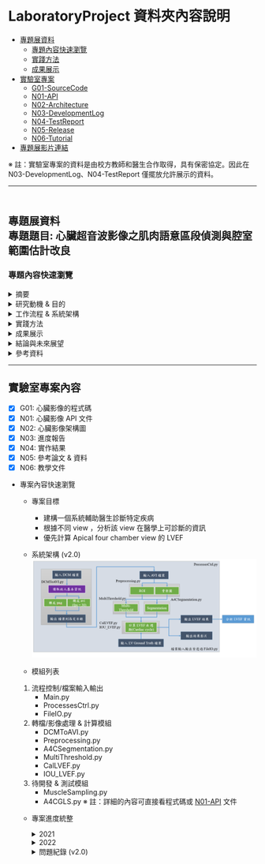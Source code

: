 # LaboratoryProject 資料夾內容說明

- [專題展資料](#independent_study)
  - [專題內容快速瀏覽](#study_browser)
  - [實踐方法](#implement)
  - [成果展示](#result_present)
- [實驗室專案](#lab_project)
  - [G01-SourceCode](https://github.com/Sapphire0912/LaboratoryProject/tree/main/G01-SourceCode#source_code)
  - [N01-API](https://github.com/Sapphire0912/LaboratoryProject/tree/main/N01-API#api)
  - [N02-Architecture](https://github.com/Sapphire0912/LaboratoryProject/tree/main/N02-Architecture#architecture)
  - [N03-DevelopmentLog](https://github.com/Sapphire0912/LaboratoryProject/tree/main/N03-DevelopmentLog#develop_log)
  - [N04-TestReport](https://github.com/Sapphire0912/LaboratoryProject/tree/main/N04-TestReport#test_report)
  - [N05-Release](https://github.com/Sapphire0912/LaboratoryProject/tree/main/N05-Release#release)
  - [N06-Tutorial](https://github.com/Sapphire0912/LaboratoryProject/tree/main/N06-Tutorial#tutorial)
- [專題展影片連結](https://www.youtube.com/watch?v=iteGkPYy1z4)

※ 註：實驗室專案的資料是由校方教師和醫生合作取得，具有保密協定。因此在 N03-DevelopmentLog、N04-TestReport 僅擺放允許展示的資料。

---

<h2 id="independent_study"><br>專題展資料<br/>專題題目: 心臟超音波影像之肌肉語意區段偵測與腔室範圍估計改良</h2> 
<h3 id="study_browser"> 專題內容快速瀏覽 </h3>
<details>
   <summary> 摘要 </summary>
   
&emsp;&emsp;根據世界衛生組織統計，心血管疾病是全球的第一大死因，估計每年奪去 1790 萬人的生命。近年來，超音波的技術有了極大的進步，可以對心臟結構和功能進行評估。心臟超音波的發展可以詳細的顯示人體在正常生理狀態和病理狀態的心臟結構、測量和功能的系列檢查，透過此項技術提高了診斷的準確性。基於與醫生合作的經驗，我們創建了這個醫療項目，使用超音波影像來描繪心肌、瓣膜、腔室，建立一個分析心臟結構測量的系統。這些計算方法，我們 _**基於規則的系統 (rule-based system)**_ 對心臟每個部分進行分類並儲存測量值以供將來機器學習訓練。該系統用於支持連續患者的跟蹤、分析心臟超音波影像，診斷特定疾病降低誤判率，幫助醫生以做出最佳診斷，提高醫療品質。 _**通過與醫生討論，我們列出了疾病及其症狀，開發了一個系統來分析心臟的量測值，以檢測不同類型的疾病**_。
</details>

<details>
   <summary> 研究動機 & 目的 </summary>

&emsp;&emsp;由於心血管疾病一直位於全球十大死因的榜首，直到心臟超音波技術的發展針對心臟結構的評估及測量，使得提高了醫生診斷的準確性。為了診斷特定疾病及降低誤判率，幫助醫生做出最佳診斷，我們採取影像處理的技術對心臟超音波影像進行分析，在不同角度的心臟超音波影像，針對該影像的心臟結構定義腔室及肌肉的位置和範圍。透過與醫生討論，我們開發了一個系統來分析心臟的量測值，除了檢測不同類型的疾病外，同時輔助醫生診斷的一個工具。<br/>
&emsp;&emsp;現今許多計算機視覺的演算法，已被用在自動駕駛系統和臉部識別上。為了達到理想的結果，這些演算法在計算時都需要大量的數據樣本，然而
_**我們採用基於規則的系統，針對心臟的每個部份進行分類，再給予機器學習模型訓練，即使沒有大量的數據也可以達到理想的成果**_。

- 以下條列式敘述研究目的：

1.  為了診斷特定疾病及降低誤判率，達到輔助醫生做出最佳診斷。
2.  不同角度的超音波影像，針對影像的心臟結構定義腔室及肌肉的位置和範圍。
3.  透過與醫生討論，此系統的目標是計算 Apical four chamber view 的 LVEF。
4.  左心室的定義和範圍及二尖瓣位置是首要條件。
</details>

<details>
   <summary> 工作流程 & 系統架構 </summary>

&emsp;&emsp;主要流程分別分為醫院、醫生和系統。關於此系統，我們使用計算機視覺的演算法對心臟結構進行分類並分析測量結果。與其他系統的不同之處在於，我們並沒有使用來自其他資料庫的樣本，而是從醫生獲取患者的心臟超音波影像，真實患者的超音波影像並不像其他資料庫的樣本清晰，我們希望此系統能夠為患者帶來更低的成本，使得可以負擔起個人數據採集和跟蹤系統。

<div align=center>
   
   ![圖(一)工作流程圖](https://github.com/Sapphire0912/LaboratoryProject/blob/main/%E5%B0%88%E9%A1%8C%E5%B1%95%E8%B3%87%E6%96%99/image/%E5%B7%A5%E4%BD%9C%E6%B5%81%E7%A8%8B%E5%9C%96.jpg)
   <center>圖 (一) 工作流程圖</center><br><br/>
   
<div align=center>
   
   ![圖(二)系統架構圖](https://github.com/Sapphire0912/LaboratoryProject/blob/main/%E5%B0%88%E9%A1%8C%E5%B1%95%E8%B3%87%E6%96%99/image/%E7%B3%BB%E7%B5%B1%E6%9E%B6%E6%A7%8B%E5%9C%96.JPG)
   <center>圖 (二) 系統架構圖</center>
   
</details>

<details>
   <summary id="implement"> 實踐方法 </summary>

**※ 註：每個超音波原始圖像的大小為 800 \* 600 pixel**

- 心臟超音波影像敘述  
  &emsp;&emsp;心臟超音波已是醫生常用來檢查心臟相關疾病的工具，利用超音波探測物體的距離及大小。在診斷期間，將超音波的探頭放置在患者胸部上方並發射音波，接觸到心臟再反射由探頭接收，進而描繪心臟的影像。心臟超音波通常與都卜勒超音波和彩色都卜勒結合，以評估通過心臟瓣膜的血流。經過不同角度的超音波檢查，可以提供血管及各部分構造更詳細的資訊，可以檢視心臟的大小、收縮情形，進而評估心臟功能是否正常。不同角度的超音波又稱為 View，每個 View 會根據超音波探頭的位置和穿過心臟斷層平面的方向來定義名稱。我們常用的有五種 view，分別是 parasternal long axis、parasternal short axis、apical four chamber、apical two chamber 和 apical long axis。<br><br/>

- 影像預處理  
&emsp;&emsp;為了可以將影像處理的目標更接近於我們感興趣的區域(即超音波影像區域)。如圖(三)，在一般的超音波影像會有診斷資料、使用哪種模式測量等文字。我們找到超音波影像區域的邊緣後，利用遮罩的方式抓出每幀圖像實質為超音波影像區域的位置，如圖(四)。<br/>
<div align=center>

![圖(三)心臟超音波影像](https://github.com/Sapphire0912/LaboratoryProject/blob/main/%E5%B0%88%E9%A1%8C%E5%B1%95%E8%B3%87%E6%96%99/image/%E5%BF%83%E8%87%9F%E8%B6%85%E9%9F%B3%E6%B3%A2%E5%BD%B1%E5%83%8F.jpg)

   <center>圖(三)心臟超音波影像</center><br><br/>
</div>

<div align=center>
   
   ![圖(四) ROI 範圍](https://github.com/Sapphire0912/LaboratoryProject/blob/main/%E5%B0%88%E9%A1%8C%E5%B1%95%E8%B3%87%E6%96%99/image/ROI%20%E7%AF%84%E5%9C%8D.jpg)
   <center>圖(四) ROI 範圍</center>
</div>

- 骨架化(圖像細化)  
&emsp;&emsp;為了找到心臟的肌肉區域範圍，該演算法透過迭代掃描圖像，在每次迭代中刪除圖像中的像素，直到圖像停止變化，以便將肌肉的像素寬度減少到 1。我們對影像的每幀進行骨架化，最後將每幀的結果疊加，如圖(五)，取得整體影像中最有可能為心臟肌肉的區域。利用此種方法，限制心臟的邊界。在做骨架化(圖像細化)之前，我們除了找到 ROI 範圍外還對影像做了濾波、形態學、二值化的處理，目的是為了避免原始超音波影像模糊導致不容易抓出心臟的肌肉區域。
<div align=center>

![圖(五) 骨架圖](https://github.com/Sapphire0912/LaboratoryProject/blob/main/%E5%B0%88%E9%A1%8C%E5%B1%95%E8%B3%87%E6%96%99/image/%E9%AA%A8%E6%9E%B6%E5%8C%96%E5%9C%96.jpg)

   <center>圖(五) 骨架圖</center>
</div>

- 動態閾值  
&emsp;&emsp;由於真實患者超音波影像的數據樣本並非像其他數據庫的樣本清晰。在參考資料[2]的做法，使用 Gray Level Symmetric Axis Transform 偵測腔室的區域，接著利用 SVM 及 Constellation 對腔室做語意分析。我們則採用動態閾值方法及 distance transform 來偵測腔室區域，首先在心臟範圍及 ROI 的區域內，收集每一幀中每個像素的灰階值並且繪製成直方圖，觀察每幀的灰階值分布，如圖(六)、圖(七)。根據每一幀採用不同閾值及參數，以達到區分腔室及肌肉區域。
<div align=center>

![圖(六) 灰階直方圖](https://github.com/Sapphire0912/LaboratoryProject/blob/main/%E5%B0%88%E9%A1%8C%E5%B1%95%E8%B3%87%E6%96%99/image/%E7%81%B0%E9%9A%8E%E7%9B%B4%E6%96%B9%E5%9C%96.jpg)

   <center>圖(六) 灰階直方圖</center><br><br/>
</div>

<div align=center>
   
   ![圖(七) 不同幀灰階直方圖](https://github.com/Sapphire0912/LaboratoryProject/blob/main/%E5%B0%88%E9%A1%8C%E5%B1%95%E8%B3%87%E6%96%99/image/%E4%B8%8D%E5%90%8C%E5%B9%80%E7%9A%84%E7%81%B0%E9%9A%8E%E7%9B%B4%E6%96%B9%E5%9C%96.jpg)
   <center>圖(七) 不同幀灰階直方圖</center>
</div>

※ 註：詳細的演算法計算在 [N06-Tutorial Multi-Threshold 教學文件][src]

[src]: https://github.com/Sapphire0912/LaboratoryProject/blob/main/N06-Tutorial/Multi-Threshold%20%E6%95%99%E5%AD%B8%E6%96%87%E4%BB%B6.pptx

- 圖像分割  
&emsp;&emsp;根據 Apical four chamber view，我們使用了動態閾值得到了初步腔室的範圍後，為了定義每幀的每個腔室及瓣膜位置，採取了統計的方法。由於在瓣膜打開的時間，瓣膜位置在影像上較模糊，不容易區分心房和心室的範圍，因此我們先統計整個影像的腔室位置，接著再利用機器學習模型訓練，得到每個腔室具體的位置，如圖(八)。
<div align=center>

![圖(八) 腔室語意分析](https://github.com/Sapphire0912/LaboratoryProject/blob/main/%E5%B0%88%E9%A1%8C%E5%B1%95%E8%B3%87%E6%96%99/image/%E8%85%94%E5%AE%A4%E8%AA%9E%E6%84%8F%E5%88%86%E6%9E%90.jpg)

   <center>圖(八) 腔室語意分析</center><br><br/>
</div>

- 定義瓣膜位置  
&emsp;&emsp;利用骨架圖以及腔室語意分析的結果，定義二尖瓣位置。我們採用基於規則的做法，初步定義二尖瓣支點的位置，如圖(九)，限制了左心室(Left Ventricle)的範圍，以供計算左心室射血分數(Left Ventricular Ejection Fraction)以及定義左心室肌肉區段的語意分析使用。
<div align=center>

![圖(九) 定義二尖瓣支點](https://github.com/Sapphire0912/LaboratoryProject/blob/main/%E5%B0%88%E9%A1%8C%E5%B1%95%E8%B3%87%E6%96%99/image/%E5%AE%9A%E7%BE%A9%E4%BA%8C%E5%B0%96%E7%93%A3%E6%94%AF%E9%BB%9E.jpg)

   <center>圖(九) 定義二尖瓣支點</center><br><br/>
</div>

- 左心室肌肉區段語意分析  
&emsp;&emsp;根據 Apical four chamber view 的心臟結構以及醫學對於左心室上肌肉區段的定義如圖(十)，主要有六個區段 basal septal、septal、apical septal、apical lateral、lateral 和 basal lateral。我們利用二尖瓣位置和動態閾值方法，將超音波影像中左心室肌肉區域和醫學定義的位置做匹配，接著將每個區段重新取樣，得到結果如圖(十一)。
<div align=center>

![圖(十) A4C 模型圖](https://github.com/Sapphire0912/LaboratoryProject/blob/main/%E5%B0%88%E9%A1%8C%E5%B1%95%E8%B3%87%E6%96%99/image/Apical%20Four%20Chamber%20%E6%A8%A1%E5%9E%8B%E5%9C%96.jpg)

   <center>圖(十) Apical Four Chamber 模型圖</center><br><br/>
</div>

綠點為 apical septal、藍點為 septal、紅點為 basal septal、天空藍點為 apical lateral、黃點為 lateral、粉色點為 basal lateral。

<div align=center>
  
   ![圖(十一) 左心室肌肉區段語意分析圖](https://github.com/Sapphire0912/LaboratoryProject/blob/main/%E5%B0%88%E9%A1%8C%E5%B1%95%E8%B3%87%E6%96%99/image/%E5%B7%A6%E5%BF%83%E5%AE%A4%E8%82%8C%E8%82%89%E5%8D%80%E6%AE%B5%E8%AA%9E%E6%84%8F%E5%88%86%E6%9E%90%E5%9C%96.jpg)
   <center>圖(十一) 左心室肌肉區段語意分析圖</center>
</div>

</details>

<details>
   <summary id="result_present"> 成果展示 </summary>
   ※ 註：在這裡直接展示結果影片
<div align=center>
   
   ![segment_case_00004042](https://github.com/Sapphire0912/LaboratoryProject/blob/main/%E5%B0%88%E9%A1%8C%E5%B1%95%E8%B3%87%E6%96%99/image/Segment/00004042_110428_0999.gif)
   <center>Case 1 圖像分割(腔室語意分析)</center><br><br/>

![valve_case_00004042](https://github.com/Sapphire0912/LaboratoryProject/blob/main/%E5%B0%88%E9%A1%8C%E5%B1%95%E8%B3%87%E6%96%99/image/Segment/Valve_00004042_110428_0999.gif)

   <center>Case 1 定義二尖瓣支點</center><br><br/>

![segment_case_001125171](https://github.com/Sapphire0912/LaboratoryProject/blob/main/%E5%B0%88%E9%A1%8C%E5%B1%95%E8%B3%87%E6%96%99/image/Segment/01125171_090942_0090.gif)

   <center>Case 2 圖像分割(腔室語意分析)</center><br><br/>

![valve_case_001125171](https://github.com/Sapphire0912/LaboratoryProject/blob/main/%E5%B0%88%E9%A1%8C%E5%B1%95%E8%B3%87%E6%96%99/image/Segment/Valve_01125171_090942_0090.gif)

   <center>Case 2 定義二尖瓣支點</center><br><br/>

![muscle_semantic](https://github.com/Sapphire0912/LaboratoryProject/blob/main/%E5%B0%88%E9%A1%8C%E5%B1%95%E8%B3%87%E6%96%99/image/Muscle%20Sematic/00004042_110428_0999.gif)

   <center>Case 1 左心室肌肉語意分析</center><br><br/>
   
</div>
</details>

<details>
   <summary> 結論與未來展望 </summary>

- 結論  
  &emsp;&emsp;我們正在構建一個全自動且可擴展的心臟超音波影像分析系統，其中包含圖像分割、辨識 view 和結構測量，分析包括心房、心室和心肌在內的心臟部分，以及彩色都卜勒診斷血液是否逆流。列出這些心臟結構的量測值，輔助醫生收集所有的症狀，例如：二尖瓣閉鎖不全、三尖瓣閉鎖不全、主動脈閉鎖不全、左心室舒張期受損(心臟衰竭)等。<br><br/>
- 未來展望  
&emsp;&emsp;目前我們最優先的目標是計算左心室射血分數來評估心臟功能是否正常。由於醫生在評估心臟功能時，不會只看患者的其中一個 View 就直接做診斷，還會採取 apical long axis、apical two chamber。為了更接近醫生診斷的結果，因此接下來會分析上述 View。近年來，醫學有較新的診斷左心室功能的技術，global longitudinal strain，此項技術在超音波影像上，除了需要做肌肉區段的語意分析外，也需要計算心臟在收縮及舒張時的收縮率，未來會朝著該方向繼續發展。
</details>

<details>
   <summary> 參考資料 </summary>
   
   [1]	https://www.ahajournals.org/doi/epub/10.1161/CIRCULATIONAHA.118.034338  
   [2]	S. Ebadollahi; Shih-Fu Chang; H. Wu (2004, July). Automatic View Recognition in Echocardiogram Videos using Parts-Based Representation. Proceedings of the 2004 IEEE Computer Society Conference on Computer Vision and Pattern Recognition, 2004. CVPR 2004, Washington, DC, USA.  
   [3]	https://dicom.innolitics.com/ciods/us-image  
</details>

---

<h2 id="lab_project">實驗室專案內容</h2>

- [x] G01: 心臟影像的程式碼
- [x] N01: 心臟影像 API 文件
- [x] N02: 心臟影像架構圖
- [x] N03: 進度報告
- [x] N04: 實作結果
- [x] N05: 參考論文 & 資料
- [x] N06: 教學文件

* 專案內容快速瀏覽

  - 專案目標

    - 建構一個系統輔助醫生診斷特定疾病
    - 根據不同 view ，分析該 view 在醫學上可診斷的資訊
    - 優先計算 Apical four chamber view 的 LVEF

  - 系統架構 (v2.0)
    ![系統架構圖](https://github.com/Sapphire0912/LaboratoryProject/blob/main/N02-Architecture/%E7%B3%BB%E7%B5%B1%E6%9E%B6%E6%A7%8B.PNG)
  - 模組列表

  1. 流程控制/檔案輸入輸出
     - Main.py
     - ProcessesCtrl.py
     - FileIO.py
  2. 轉檔/影像處理 & 計算模組
     - DCMToAVI.py
     - Preprocessing.py
     - A4CSegmentation.py
     - MultiThreshold.py
     - CalLVEF.py
     - IOU_LVEF.py
  3. 待開發 & 測試模組
     - MuscleSampling.py
     - A4CGLS.py
     ※ 註：詳細的內容可直接看程式碼或 [N01-API](https://github.com/Sapphire0912/LaboratoryProject/tree/main/N01-API#api) 文件

  - 專案進度統整
    <details>
       <summary>2021</summary>
       
       * 2021.05  
          <p><b>－</b>完成 dicom 檔轉成 .avi 和 .png 程式</p>   
          <p><b>－</b>設計分類 9 種不同 view 的分類器</p>
       * 2021.06
         <p><b>－</b>完成分類 9 種不同 view 的分類器</p>
         <p><b>－</b>優化分類器程式的執行時間</p>
       * 2021.07
          <p><b>－</b>優化骨架化程式執行時間</p>
          <p><b>－</b>處理含有 Doppler 效應的資料集</p>
          <p><b>－</b>還原有 Doppler 效應的影像</p>
       * 2021.08
         <p><b>－</b>利用 Matching 演算法處理 Parasternal Long Axis view</p>
         <p><b>－</b>完成抓取影像 ROI 區域程式</p>
       * 2021.09
         <p><b>－</b>修正 Doppler 演算法、視覺化結果</p>
         <p><b>－</b>開發 Parasternal Long Axis M-Mode 演算法</p>
       * 2021.11
         <p><b>－</b>完成 DCMToAVI.py 模組</p>
         <p><b>－</b>處理心臟週期</p>
         <p><b>－</b>設計 Multi Threshold 演算法</p>
         <p><b>－</b>設計 Apical Four Chamber view 抓取二尖瓣位置的演算法</p>
       * 2021.12
         <p><b>－</b>優化 Multi Threshold 演算法(部分以C語言實現)</p>
         <p><b>－</b>調整 Multi Threshold 中 histogram 的計算方式</p>
         <p><b>－</b>完成 MultiThreshold.py 模組</p>
         <p><b>－</b>修正 Apical Four Chamber view 抓取二尖瓣位置中的K-means 的分群問題</p>
         <p><b>－</b>調整 Apical Four Chamber view 預測腔室位置的演算法</p>
         <p><b>－</b>調整 Apical Four Chamber view 抓取二尖瓣瓣膜的演算法</p>
         <p><b>－</b>整合 ROI 區域程式、骨架化程式為 Preprocessing.py 模組</p>
         <p><b>－</b>新增基本輸入輸出模組 FileIO.py、控制流程及參數的ProcessesCtrl.py 模組</p>
         <p><b>－</b>完成系統架構 (v1.0)</p>
    </details>
     <details>
       <summary>2022</summary>

    - 2022.01
      <p><b>－</b>設計 Apical Four Chamber view 肌肉區域的演算法</p>
      <p><b>－</b>調整 Multi Threshold 中的參數設定</p>
    - 2022.02
      <p><b>－</b>利用 BFS 和 Connected component labeling 實現 Apical Four Chamber view 肌肉區域的演算法</p>
      <p><b>－</b>基於 Apical Four Chamber view 的 K-means 結果、標準模型的關係，實現定義肌肉特徵點</p>
    - 2022.03
      <p><b>－</b>完成 MuscleSampling.py 模組</p>
      <p><b>－</b>新增可調整 Multi Threshold 階數的參數</p>
    - 2022.04
      <p><b>－</b>整理系統架構(v1.1)、進行單元測試</p>
      <p><b>－</b>開發 Global Longitudinal Strain 演算法</p>
      <p><b>－</b>利用 E/A Ratio 定義心臟週期</p>
    - 2022.05
      <p><b>－</b>完成系統架構(v1.1) 的專案管理</p>
      <p><b>－</b>完成 A4CGLS.py 模組</p>
    - 2022.06
      <p><b>－</b>統計 LVEF 醫生診斷資料</p>
      <p><b>－</b>完成 CalLVEF.py、IOU_LVEF.py 模組</p>
      <p><b>－</b>新增系統架構(v1.1) 專案管理中的測試數據及資料</p>
    - 2022.08
      <p><b>－</b>交接實驗室專案(v1.1)</p>
      <p><b>－</b>完成系統架構(v2.0) 的系統整合</p>
    - 2022.12
      <p><b>－</b>完成系統架構(v2.0) 的模組整合</p>
      <p><b>－</b>完成當前模組的單元測試</p>
      <p><b>－</b>完成 API 文件 v1.0 </p>
      <p><b>－</b>交接實驗室專案 (v2.0)</p>
    </details>

    <details>
       <summary>問題紀錄 (v2.0)</summary>
       
       * Processing.py
         <p><b>1. </b>ROI 無法完整找出超音波影像有效區域</p>
         <p><b>2. </b>骨架圖: 輸出為全黑的圖像</p>

         <p><b>－</b>原因：影片幀數過少</p>

         - [x] 1. 已解決，採用霍夫變換
         - [x] 2. 已解決，跳過此影片(資料集造成)

    - A4CSegmentation.py
      <p><b>1. </b>腔室中心點： 無法準確區分四個腔室</p>
      <p><b>－</b>原因：<br>&emsp;a. 影像模糊、影像大多幀都缺少右心室 RV <br>&emsp;b. 影像中，左心室 LV 範圍較廣</p>

      - [x] a 情況. 已解決，跳過此影片(資料集造成)
      - [x] b 情況. 已解決，再次做分群演算法

      <p><b>2. </b>二尖瓣位置：無法找到腔室中心點時，二尖瓣位置會消失</p>
      <p><b>－</b>原因：<br>&emsp;a. 影像晃動幅度過大 <br>&emsp;b. 一個影片出現多個 view 的圖像<br>&emsp;c. 只有幾幀無法找到腔室中心點</p>

      - [x] a, b 情況. 已解決，跳過此影片(資料集造成)
      - [x] c 情況. 已解決，利用之前正常的所有幀取平均

    - MultiThreshold.py
      <p><b>1. </b>執行速度問題： Python 卷積運算效率差</p>

      - [x] 1.  已解決，採用 windows 下 swig，C & Python 實現

    - IOU_LVEF.py
       <p><b>1. </b>Ground Truth 計算 LVEF 時出現錯誤</p>
       <p><b>－</b>原因：計算 Ground Truth 的 LVEF，所需 EDV & ESV frames 和程式計算的不同。</p>
       
       - [ ] 1. 未解決，需要觀察 Ground Truth 的結果，針對 CalLVEF.py 內的演算法做調整

    </details>
